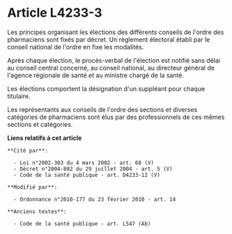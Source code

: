 # Article L4233-3

Les principes organisant les élections des différents conseils de l'ordre des pharmaciens sont fixés par décret. Un règlement
électoral établi par le conseil national de l'ordre en fixe les modalités.

Après chaque élection, le procès-verbal de l'élection est notifié sans délai au conseil central concerné, au conseil
national, au directeur général de l'agence régionale de santé et au ministre chargé de la santé.

Les élections comportent la désignation d'un suppléant pour chaque titulaire.

Les représentants aux conseils de l'ordre des sections et diverses catégories de pharmaciens sont élus par des professionnels
de ces mêmes sections et catégories.

**Liens relatifs à cet article**

	**Cité par**:

	  - Loi n°2002-303 du 4 mars 2002 - art. 68 (V)
	  - Décret n°2004-802 du 29 juillet 2004 - art. 5 (V)
	  - Code de la santé publique - art. D4233-12 (V)

	**Modifié par**:

	  - Ordonnance n°2010-177 du 23 février 2010 - art. 14

	**Anciens textes**:

	  - Code de la santé publique - art. L547 (Ab)
